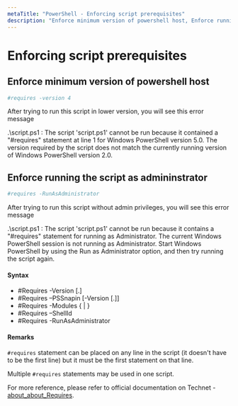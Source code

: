 ```yaml
---
metaTitle: "PowerShell - Enforcing script prerequisites"
description: "Enforce minimum version of powershell host, Enforce running the script as admininstrator"
---
```


# Enforcing script prerequisites



## Enforce minimum version of powershell host


```powershell
#requires -version 4

```

After trying to run this script in lower version, you will see this error message

> 
.\script.ps1 : The script 'script.ps1' cannot be run because it contained a "#requires" statement at line 1 for Windows PowerShell version 5.0. The version required by the script does not match the currently running version of Windows PowerShell version 2.0.




## Enforce running the script as admininstrator


```powershell
#requires -RunAsAdministrator

```

After trying to run this script without admin privileges, you will see this error message

> 
.\script.ps1 : The script 'script.ps1' cannot be run because it contains a "#requires" statement for running as Administrator. The current Windows PowerShell session is not running as Administrator. Start Windows PowerShell by using the Run as Administrator option, and then try running the script again.




#### Syntax


- #Requires -Version <N>[.<n>]
- #Requires –PSSnapin <PSSnapin-Name> [-Version <N>[.<n>]]
- #Requires -Modules { <Module-Name> | <Hashtable> }
- #Requires –ShellId <ShellId>
- #Requires -RunAsAdministrator



#### Remarks


`#requires` statement can be placed on any line in the script (it doesn't have to be the first line) but it must be the first statement on that line.

Multiple `#requires` statements may be used in one script.

For more reference, please refer to official documentation on Technet -  [about_about_Requires](https://technet.microsoft.com/en-us/library/hh847765(v=wps.620).aspx).


